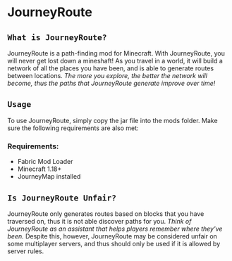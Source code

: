 # JourneyRoute

## `What is JourneyRoute?`

JourneyRoute is a path-finding mod for Minecraft. With JourneyRoute, you will never get lost down a mineshaft! As you travel in a world, it will build a network of all the places you have been, and is able to generate routes between locations. *The more you explore, the better the network will become, thus the paths that JourneyRoute generate improve over time!*

## `Usage`

To use JourneyRoute, simply copy the jar file into the mods folder. Make sure the following requirements are also met:

### Requirements:
 - Fabric Mod Loader
 - Minecraft 1.18+
 - JourneyMap installed

## `Is JourneyRoute Unfair?`

JourneyRoute only generates routes based on blocks that you have traversed on, thus it is not able discover paths for you. *Think of JourneyRoute as an assistant that helps players remember where they've been.* Despite this, however, JourneyRoute may be considered unfair on some multiplayer servers, and thus should only be used if it is allowed by server rules.